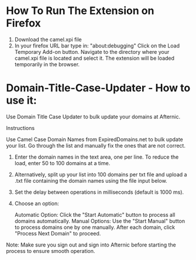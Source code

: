 # How To Run The Extension on Firefox
1. Download the camel.xpi file
2. In your firefox URL bar type in: "about:debugging"
    Click on the Load Temporary Add-on button.
    Navigate to the directory where your camel.xpi file is located and select it.
    The extension will be loaded temporarily in the browser.


# Domain-Title-Case-Updater - How to use it:
Use Domain Title Case Updater to bulk update your domains at Afternic.


Instructions

Use Camel Case Domain Names from ExpiredDomains.net to bulk update your list. Go through the list and manually fix the ones that are not correct.

1. Enter the domain names in the text area, one per line. To reduce the load, enter 50 to 100 domains at a time.

2. Alternatively, split up your list into 100 domains per txt file and upload a .txt file containing the domain names using the file input below.

3. Set the delay between operations in milliseconds (default is 1000 ms).

4. Choose an option:

    Automatic Option: Click the "Start Automatic" button to process all domains automatically.
    Manual Options: Use the "Start Manual" button to process domains one by one manually. After each domain, click "Process Next Domain" to proceed.

Note: Make sure you sign out and sign into Afternic before starting the process to ensure smooth operation.
